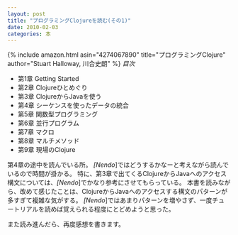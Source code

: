 ```yaml
---
layout: post
title: "プログラミングClojureを読む(その1)"
date: 2010-02-03
categories: 本
---
```

 {% include amazon.html asin="4274067890" title="プログラミングClojure" author="Stuart Halloway, 川合史朗" %}
*目次*
- 第1章 Getting Started
- 第2章 Clojureひとめぐり
- 第3章 ClojureからJavaを使う
- 第4章 シーケンスを使ったデータの統合
- 第5章 関数型プログラミング
- 第6章 並行プログラム
- 第7章 マクロ
- 第8章 マルチメソッド
- 第9章 現場のClojure

第4章の途中を読んでいる所。
*[Nendo*]ではどうするかなーと考えながら読んでいるので時間が掛かる。
特に、第3章で出てくるClojureからJavaへのアクセス構文については、*[Nendo*]でかなり参考にさせてもらっている。
本書を読みながら、改めて感じたことは、ClojureからJavaへのアクセスする構文のパターンが多すぎて複雑な気がする。
*[Nendo*]ではあまりパターンを増やさず、一度チュートリアルを読めば覚えられる程度にとどめようと思った。

また読み進んだら、再度感想を書きます。
